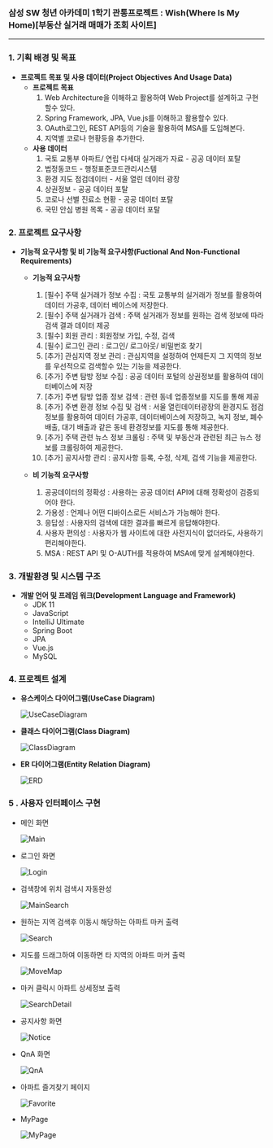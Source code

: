 ### 삼성 SW 청년 아카데미 1학기 관통프로젝트 : Wish(Where Is My Home)[부동산 실거래 매매가 조회 사이트]

---

### 1. 기획 배경 및 목표

- **프로젝트 목표 및 사용 데이터(Project Objectives And Usage Data)**
    - **프로젝트 목표**
        1. Web Architecture을 이해하고 활용하여 Web Project를 설계하고 구현할수 있다.
        2. Spring Framework, JPA, Vue.js를 이해하고 활용할수 있다.
        3. OAuth로그인, REST API등의 기술을 활용하여 MSA를 도입해본다.
        4. 지역별 코로나 현황등을 추가한다.
    - **사용 데이터**
        1. 국토 교통부 아파트/ 연립 다세대 실거래가 자료 - 공공 데이터 포탈
        2. 법정동코드 - 행정표준코드관리시스템
        3. 환경 지도 점검데이터 - 서울 열린 데이터 광장
        4. 상권정보 - 공공 데이터 포탈
        5. 코로나 선별 진료소 현황 - 공공 데이터 포탈
        6. 국민 안심 병원 목록 - 공공 데이터 포탈

### 2. 프로젝트 요구사항

- **기능적 요구사항 및 비 기능적 요구사항(Fuctional And Non-Functional Requirements)**
    - **기능적 요구사항**
        1. [필수] 주택 실거래가 정보 수집 : 국토 교통부의 실거래가 정보를 활용하여 데이터 가공후, 데이터 베이스에 저장한다.
        2. [필수] 주택 실거래가 검색 : 주택 실거래가 정보를 원하는 검색 정보에 따라 검색 결과 데이터 제공
        3. [필수] 회원 관리 : 회원정보 가입, 수정, 검색
        4. [필수] 로그인 관리 : 로그인/ 로그아웃/ 비밀번호 찾기
        5. [추가] 관심지역 정보 관리 : 관심지역을 설정하여 언제든지 그 지역의 정보를 우선적으로 검색할수 있는 기능을 제공한다.
        6. [추가] 주변 탐방 정보 수집 : 공공 데이터 포털의 상권정보를 활용하여 데이터베이스에 저장
        7. [추가] 주변 탐방 업종 정보 검색 : 관련 동네 업종정보를 지도를 통해 제공
        8. [추가] 주변 환경 정보 수집 및 검색 : 서울 열린데이터광장의 환경지도 점검 정보를 활용하여 데이터 가공후, 데이터베이스에 저장하고, 녹지 정보, 폐수배출, 대기 배출과 같은 동네 환경정보를 지도를 통해 제공한다.
        9. [추가] 주택 관련 뉴스 정보 크롤링 : 주택 및 부동산과 관련된 최근 뉴스 정보를 크롤링하여 제공한다.
        10. [추가] 공지사항 관리 : 공지사항 등록, 수정, 삭제, 검색 기능을 제공한다.

    - **비 기능적 요구사항**
        1. 공공데이터의 정확성 : 사용하는 공공 데이터 API에 대해 정확성이 검증되어야 한다.
        2. 가용성 : 언제나 어떤 디바이스로든 서비스가 가능해야 한다.
        3. 응답성 : 사용자의 검색에 대한 결과를 빠르게 응답해야한다.
        4. 사용자 편의성 : 사용자가 웹 사이트에 대한 사전지식이 없더라도, 사용하기 편리해야한다.
        5. MSA : REST API 및 O-AUTH를 적용하여 MSA에 맞게 설계해야한다.


### 3. 개발환경 및 시스템 구조

- **개발 언어 및 프레임 워크(Development Language and Framework)**
    - JDK 11
    - JavaScript
    - IntelliJ Ultimate
    - Spring Boot
    - JPA
    - Vue.js
    - MySQL


### 4. 프로젝트 설계

- **유스케이스 다이어그램(UseCase Diagram)**

    ![UseCaseDiagram](https://user-images.githubusercontent.com/61276800/208332217-24bc6914-c124-42b0-b878-045785818165.png)


- **클래스 다이어그램(Class Diagram)**

    ![ClassDiagram](https://user-images.githubusercontent.com/61276800/208332459-341f602d-d68e-4899-9ae1-d12f300abbf1.png)


- **ER 다이어그램(Entity Relation Diagram)**

    ![ERD](https://user-images.githubusercontent.com/61276800/208332416-adb6f511-5310-4f4e-892b-66a6ff4ac9d4.png)



### 5 . 사용자 인터페이스 구현

- 메인 화면

    ![Main](https://user-images.githubusercontent.com/61276800/208332498-4545a576-56b8-4938-b60e-72162c59b715.png)



- 로그인 화면

    ![Login](https://user-images.githubusercontent.com/61276800/208332531-57586235-fdbd-4dec-a499-87b88ef3b42f.png)



- 검색창에 위치 검색시 자동완성

    ![MainSearch](https://user-images.githubusercontent.com/61276800/208332578-5e7b5d10-10e5-457c-9165-380369e32ecb.png)


- 원하는 지역 검색후 이동시 해당하는 아파트 마커 출력

    ![Search](https://user-images.githubusercontent.com/61276800/208332639-dc990bda-5836-4ca0-861f-3e378bca9fd0.png)



- 지도를 드래그하여 이동하면 타 지역의 아파트 마커 출력

    ![MoveMap](https://user-images.githubusercontent.com/61276800/208332674-0a452492-c388-4a4e-8d66-2520e75b90e7.png)



- 마커 클릭시 아파트 상세정보 출력

    ![SearchDetail](https://user-images.githubusercontent.com/61276800/208332713-8fb81505-0bcb-44c8-93b2-09a635afab3c.png)



- 공지사항 화면

    ![Notice](https://user-images.githubusercontent.com/61276800/208332756-e89c9c06-bf2b-49af-a8db-27016710c858.png)



- QnA 화면

    ![QnA](https://user-images.githubusercontent.com/61276800/208332769-46aeb74b-6da6-4730-b52b-143845da324d.png)


- 아파트 즐겨찾기 페이지

    ![Favorite](https://user-images.githubusercontent.com/61276800/208332835-1b93bcdd-7c05-4241-ab15-2fff7c3bd096.png)

- MyPage

    ![MyPage](https://user-images.githubusercontent.com/61276800/208332872-d71d7406-3708-4b34-9f94-301a34f1652c.png)
